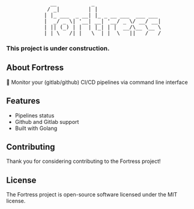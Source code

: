 <pre align="center">
   __           _                     
  / _|         | |                    
 | |_ ___  _ __| |_ _ __ ___  ___ ___ 
 |  _/ _ \| '__| __| '__/ _ \/ __/ __|
 | || (_) | |  | |_| | |  __/\__ \__ \
 |_| \___/|_|   \__|_|  \___||___/___/
</pre>

### This project is under construction.

## About Fortress
🏯 Monitor your (gitlab/github) CI/CD pipelines via command line interface

## Features
* Pipelines status
* Github and Gitlab support
* Built with Golang

## Contributing
Thank you for considering contributing to the Fortress project!

## License
The Fortress project is open-source software licensed under the MIT license.
